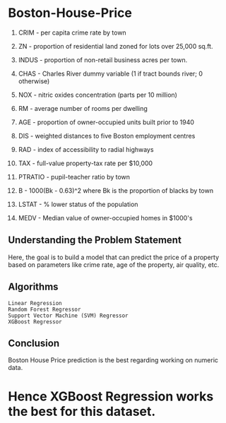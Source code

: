 # Boston-House-Price

1.	CRIM - per capita crime rate by town
2.	ZN - proportion of residential land zoned for lots over 25,000 sq.ft.
3.	INDUS - proportion of non-retail business acres per town.
4.	CHAS - Charles River dummy variable (1 if tract bounds river; 0 otherwise)
5.	NOX - nitric oxides concentration (parts per 10 million)
6.	RM - average number of rooms per dwelling
7.	AGE - proportion of owner-occupied units built prior to 1940
8.	DIS - weighted distances to five Boston employment centres
9.	RAD - index of accessibility to radial highways
10.	TAX - full-value property-tax rate per $10,000
11.	PTRATIO - pupil-teacher ratio by town

12.	B - 1000(Bk - 0.63)^2 where Bk is the proportion of blacks by town
13.	LSTAT - % lower status of the population
14.	MEDV - Median value of owner-occupied homes in $1000's

## Understanding the Problem Statement
Here, the goal is to build a model that can predict the price of a property based on parameters like crime rate, age of the property, air quality, etc.

## Algorithms
    Linear Regression
    Random Forest Regressor
    Support Vector Machine (SVM) Regressor
    XGBoost Regressor 

## Conclusion

Boston House Price prediction is the best regarding working on numeric data.
# Hence XGBoost Regression works the best for this dataset.
